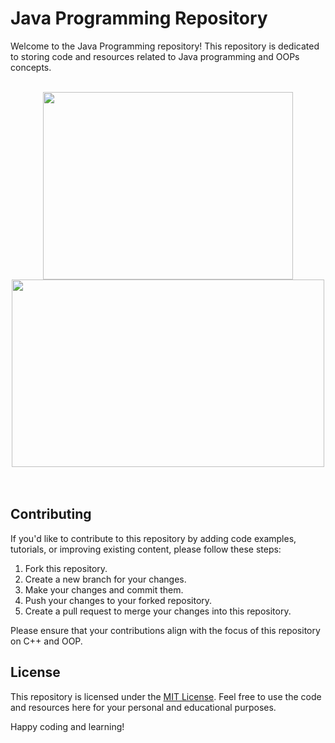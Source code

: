# Java Programming Repository

Welcome to the Java Programming repository! This repository is dedicated to storing code and resources related to Java programming and OOPs concepts.
<br>
<br>
<div align="center">
  <img class="img" width="400" height="300" src="https://www.vectorlogo.zone/logos/java/java-ar21.svg">
  <img class="img" width="500" height="300" src="https://miro.medium.com/v2/resize:fit:1400/format:webp/1*lhOax3cZATGZwEhG0uTYRA.gif">
</div>
<br>
<br>

## Contributing

If you'd like to contribute to this repository by adding code examples, tutorials, or improving existing content, please follow these steps:

1. Fork this repository.
2. Create a new branch for your changes.
3. Make your changes and commit them.
4. Push your changes to your forked repository.
5. Create a pull request to merge your changes into this repository.

Please ensure that your contributions align with the focus of this repository on C++ and OOP.

## License

This repository is licensed under the [MIT License](LICENSE). Feel free to use the code and resources here for your personal and educational purposes.

Happy coding and learning!
